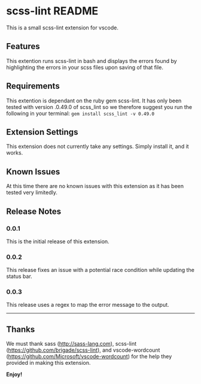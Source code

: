 # scss-lint README

This is a small scss-lint extension for vscode.

## Features

This extention runs scss-lint in bash and displays the errors found by highlighting the errors in your scss files upon saving of that file.

## Requirements

This extention is dependant on the ruby gem scss-lint. It has only been tested with version .0.49.0 of scss_lint so we therefore suggest you run the following in your terminal:
`gem install scss_lint -v 0.49.0`

## Extension Settings

This extension does not currently take any settings. Simply install it, and it works.

## Known Issues

At this time there are no known issues with this extension as it has been tested very limitedly.

## Release Notes

### 0.0.1

This is the initial release of this extension.

### 0.0.2

This release fixes an issue with a potential race condition while updating the status bar.

### 0.0.3

This release uses a regex to map the error message to the output.

-----------------------------------------------------------------------------------------------------------

## Thanks

We must thank sass (http://sass-lang.com), scss-lint (https://github.com/brigade/scss-lint), and vscode-wordcount (https://github.com/Microsoft/vscode-wordcount) for the help they provided in making this extension.

**Enjoy!**
